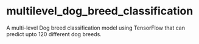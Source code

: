 # multilevel_dog_breed_classification
A multi-level Dog breed classification model using TensorFlow that can predict upto 120 different dog breeds.
